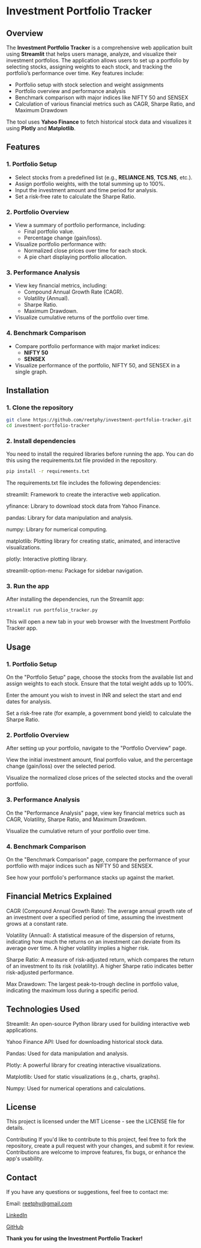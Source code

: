 # Investment Portfolio Tracker

## Overview

The **Investment Portfolio Tracker** is a comprehensive web application built using **Streamlit** that helps users manage, analyze, and visualize their investment portfolios. The application allows users to set up a portfolio by selecting stocks, assigning weights to each stock, and tracking the portfolio’s performance over time. Key features include:

- Portfolio setup with stock selection and weight assignments
- Portfolio overview and performance analysis
- Benchmark comparison with major indices like NIFTY 50 and SENSEX
- Calculation of various financial metrics such as CAGR, Sharpe Ratio, and Maximum Drawdown

The tool uses **Yahoo Finance** to fetch historical stock data and visualizes it using **Plotly** and **Matplotlib**.

## Features

### 1. **Portfolio Setup**
   - Select stocks from a predefined list (e.g., **RELIANCE.NS**, **TCS.NS**, etc.).
   - Assign portfolio weights, with the total summing up to 100%.
   - Input the investment amount and time period for analysis.
   - Set a risk-free rate to calculate the Sharpe Ratio.

### 2. **Portfolio Overview**
   - View a summary of portfolio performance, including:
     - Final portfolio value.
     - Percentage change (gain/loss).
   - Visualize portfolio performance with:
     - Normalized close prices over time for each stock.
     - A pie chart displaying portfolio allocation.

### 3. **Performance Analysis**
   - View key financial metrics, including:
     - Compound Annual Growth Rate (CAGR).
     - Volatility (Annual).
     - Sharpe Ratio.
     - Maximum Drawdown.
   - Visualize cumulative returns of the portfolio over time.

### 4. **Benchmark Comparison**
   - Compare portfolio performance with major market indices:
     - **NIFTY 50**
     - **SENSEX**
   - Visualize performance of the portfolio, NIFTY 50, and SENSEX in a single graph.

## Installation

### 1. Clone the repository

```bash
git clone https://github.com/reetphy/investment-portfolio-tracker.git
cd investment-portfolio-tracker
```

### 2. Install dependencies
You need to install the required libraries before running the app. You can do this using the requirements.txt file provided in the repository.

```bash
pip install -r requirements.txt
```

The requirements.txt file includes the following dependencies:

streamlit: Framework to create the interactive web application.

yfinance: Library to download stock data from Yahoo Finance.

pandas: Library for data manipulation and analysis.

numpy: Library for numerical computing.

matplotlib: Plotting library for creating static, animated, and interactive visualizations.

plotly: Interactive plotting library.

streamlit-option-menu: Package for sidebar navigation.

### 3. Run the app

After installing the dependencies, run the Streamlit app:

```bash
streamlit run portfolio_tracker.py
```

This will open a new tab in your web browser with the Investment Portfolio Tracker app.

## Usage
### 1. Portfolio Setup
On the "Portfolio Setup" page, choose the stocks from the available list and assign weights to each stock. Ensure that the total weight adds up to 100%.

Enter the amount you wish to invest in INR and select the start and end dates for analysis.

Set a risk-free rate (for example, a government bond yield) to calculate the Sharpe Ratio.

### 2. Portfolio Overview
After setting up your portfolio, navigate to the "Portfolio Overview" page.

View the initial investment amount, final portfolio value, and the percentage change (gain/loss) over the selected period.

Visualize the normalized close prices of the selected stocks and the overall portfolio.

### 3. Performance Analysis
On the "Performance Analysis" page, view key financial metrics such as CAGR, Volatility, Sharpe Ratio, and Maximum Drawdown.

Visualize the cumulative return of your portfolio over time.

### 4. Benchmark Comparison
On the "Benchmark Comparison" page, compare the performance of your portfolio with major indices such as NIFTY 50 and SENSEX.

See how your portfolio's performance stacks up against the market.

## Financial Metrics Explained
CAGR (Compound Annual Growth Rate): The average annual growth rate of an investment over a specified period of time, assuming the investment grows at a constant rate.

Volatility (Annual): A statistical measure of the dispersion of returns, indicating how much the returns on an investment can deviate from its average over time. A higher volatility implies a higher risk.

Sharpe Ratio: A measure of risk-adjusted return, which compares the return of an investment to its risk (volatility). A higher Sharpe ratio indicates better risk-adjusted performance.

Max Drawdown: The largest peak-to-trough decline in portfolio value, indicating the maximum loss during a specific period.

## Technologies Used
Streamlit: An open-source Python library used for building interactive web applications.

Yahoo Finance API: Used for downloading historical stock data.

Pandas: Used for data manipulation and analysis.

Plotly: A powerful library for creating interactive visualizations.

Matplotlib: Used for static visualizations (e.g., charts, graphs).

Numpy: Used for numerical operations and calculations.

## License
This project is licensed under the MIT License - see the LICENSE file for details.

Contributing
If you'd like to contribute to this project, feel free to fork the repository, create a pull request with your changes, and submit it for review. Contributions are welcome to improve features, fix bugs, or enhance the app's usability.

## Contact
If you have any questions or suggestions, feel free to contact me:

Email: reetphy@gmail.com

[LinkedIn](https://www.linkedin.com/in/reet-chandra/) 

[GitHub](https://github.com/reetphy)

**Thank you for using the Investment Portfolio Tracker!**





